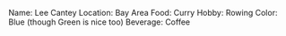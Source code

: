 Name: Lee Cantey
Location: Bay Area
Food: Curry
Hobby: Rowing
Color: Blue (though Green is nice too)
Beverage: Coffee
